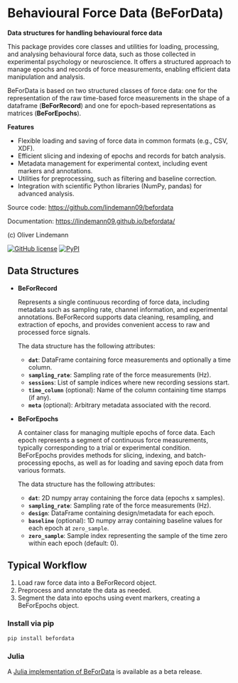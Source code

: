 # Behavioural Force Data (BeForData)

**Data structures for handling behavioural force data**


This package provides core classes and utilities for loading, processing, and analysing behavioural force data, such as those collected in experimental psychology or neuroscience. It offers a structured approach to manage epochs and records of force measurements, enabling efficient data manipulation and analysis.

BeForData is based on two structured classes of force data: one for the representation of
the raw time-based force measurements in the shape of a dataframe (**BeForRecord**) and
one for epoch-based representations as matrices (**BeForEpochs**).

**Features**

- Flexible loading and saving of force data in common formats (e.g., CSV, XDF).
- Efficient slicing and indexing of epochs and records for batch analysis.
- Metadata management for experimental context, including event markers and annotations.
- Utilities for preprocessing, such as filtering and baseline correction.
- Integration with scientific Python libraries (NumPy, pandas) for advanced analysis.

Source code: https://github.com/lindemann09/befordata

Documentation: https://lindemann09.github.io/befordata/

(c) Oliver Lindemann

[![GitHub license](https://img.shields.io/github/license/lindemann09/befordata)](https://github.com/lindemann09/befordata/blob/master/LICENSE) [![PyPI](https://img.shields.io/pypi/v/befordata?style=flat)](https://pypi.org/project/befordata/)


## Data Structures

- **BeForRecord**
 
   Represents a single continuous recording of force data, including metadata such as
   sampling rate, channel information, and experimental annotations. BeForRecord
   supports data cleaning, resampling, and extraction of epochs, and provides
   convenient access to raw and processed force signals.

   The data structure has the following attributes:

   - **`dat`**: DataFrame containing force measurements and optionally a time column.
   - **`sampling_rate`**: Sampling rate of the force measurements (Hz).
   - **`sessions`**: List of sample indices where new recording sessions start.
   - **`time_column`** (optional): Name of the column containing time stamps (if any).
   - **`meta`** (optional): Arbitrary metadata associated with the record.

- **BeForEpochs**
  
   A container class for managing multiple epochs of force data. Each epoch
   represents a segment of continuous force measurements, typically corresponding
   to a trial or experimental condition. BeForEpochs provides methods for slicing,
   indexing, and batch-processing epochs, as well as for loading and saving epoch
   data from various formats.

   The data structure has the following attributes:

   - **`dat`**: 2D numpy array containing the force data (epochs x samples).
   - **`sampling_rate`**: Sampling rate of the force measurements (Hz).
   - **`design`**: DataFrame containing design/metadata for each epoch.
   - **`baseline`** (optional): 1D numpy array containing baseline values for   each epoch at `zero_sample`.
   - **`zero_sample`**: Sample index representing the sample of the time zero within each epoch (default: 0).



## Typical Workflow

1. Load raw force data into a BeForRecord object.
2. Preprocess and annotate the data as needed.
3. Segment the data into epochs using event markers, creating a BeForEpochs object.


### Install via pip

```
pip install befordata
```

### Julia

A [Julia implementation of BeForData](https://github.com/lindemann09/BeForData.jl) is available as a beta release.

